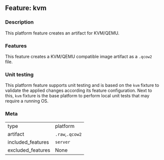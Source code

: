 ## Feature: kvm
### Description
<website-feature>
This platform feature creates an artifact for KVM/QEMU.
</website-feature>

### Features
This feature creates a KVM/QEMU compatible image artifact as a `.qcow2` file.

### Unit testing
This platform feature supports unit testing and is based on the `kvm` fixture to validate the applied changes according its feature configuration.
Next to this, `kvm` fixture is the base platform to perform local unit tests that may require a running OS.

### Meta
|||
|---|---|
|type|platform|
|artifact|`.raw`,`.qcow2`|
|included_features|`server`|
|excluded_features|None|
